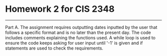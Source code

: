# Homework 2 for CIS 2348
***
Part A. The assignment requires outputting dates inputted by the user that follows a specific format and is no later than the present day.
The code includes comments explaining the functions used. 
A while loop is used to ensure the code keeps asking for user input until '-1' is given and if statements are used to check the requirements.
